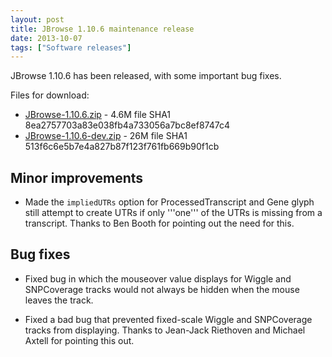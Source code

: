 ```yaml
---
layout: post
title: JBrowse 1.10.6 maintenance release
date: 2013-10-07
tags: ["Software releases"]
---
```


JBrowse 1.10.6 has been released, with some important bug fixes.

Files for download:

*   [JBrowse-1.10.6.zip](/wordpress/wp-content/plugins/download-monitor/download.php?id=73 "download JBrowse-1.10.6.zip") - 4.6M
file SHA1 8ea2757703a83e038fb4a733056a7bc8ef8747c4
*   [JBrowse-1.10.6-dev.zip](http://jbrowse.org/wordpress/wp-content/plugins/download-monitor/download.php?id=74 "download JBrowse-1.10.6-dev.zip") - 26M
file SHA1 513f6c6e5b7e4a827b87f123f761fb669b90f1cb

## Minor improvements

*   Made the `impliedUTRs` option for ProcessedTranscript and Gene
glyph still attempt to create UTRs if only '''one''' of the UTRs is
missing from a transcript.  Thanks to Ben Booth for pointing out
the need for this.

## Bug fixes

*   Fixed bug in which the mouseover value displays for Wiggle and
SNPCoverage tracks would not always be hidden when the mouse leaves
the track.

*   Fixed a bad bug that prevented fixed-scale Wiggle and SNPCoverage
tracks from displaying.  Thanks to Jean-Jack Riethoven and Michael
Axtell for pointing this out.